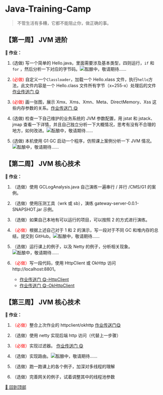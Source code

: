 # Java-Training-Camp

> 不管生活有多糟，它都不能阻止你，做正确的事。

## 【第一周】 JVM 进阶

**🍭 作业：**

1. (选做) 写一个简单的 Hello.java，里面需要涉及基本类型，四则运行，`if` 和 `for`
   ，然后分析一下对应的字节码。![酝酿中，敬请期待……](http://119.29.157.197:8899/blog/loading.gif)

2. <span style="color:red">(必做) </span>自定义一个`Classloader`，加载一个 Hello.xlass 文件，执行`hello`方法，此文件内容是一个 Hello.class 文件所有字节（x=255-x）处理后的文件
   [作业传送门 😋](https://github.com/SunChestnut/Java-Training-Camp/blob/main/jvm-demo/src/main/java/syl/camp/homework/CustomerClassLoader.java)

3.  <span style="color:red">(必做) </span>画一张图，展示 Xmx、Xms、Xmn、Meta、DirectMemory、Xss
这些内存参数的关系。[作业传送门 😋](https://github.com/SunChestnut/Java-Training-Camp/blob/main/jvm-demo/src/main/java/syl/camp/homework/JVM%20%E8%BF%90%E8%A1%8C%E6%97%B6%E6%95%B0%E6%8D%AE%E5%8C%BA.png)

4. (选做) 检查一下自己维护的业务系统的 JVM 参数配置，用 jstat 和 jstack、jmap
查看一下详情，并且自己独立分析一下大概情况，思考有没有不合理的地方，如何改进。![酝酿中，敬请期待……](http://119.29.157.197:8899/blog/loading.gif)

5. (选做) 本机使用 G1 GC 启动一个程序，仿照课上案例分析一下 JVM 情况。![酝酿中，敬请期待……](http://119.29.157.197:8899/blog/loading.gif)

## 【第二周】 JVM 核心技术

**🍭 作业：**

1. （选做）使用 GCLogAnalysis.java 自己演练一遍串行 / 并行 /CMS/G1 的案例。

2. （选做）使用压测工具（wrk 或 sb），演练 gateway-server-0.0.1-SNAPSHOT.jar 示例。

3. （选做）如果自己本地有可以运行的项目，可以按照 2 的方式进行演练。

4. <span style="color:red">（必做）</span>根据上述自己对于 1 和 2 的演示，写一段对于不同 GC 和堆内存的总结，提交到 GitHub。![酝酿中，敬请期待……](http://119.29.157.197:8899/blog/loading.gif)

5. （选做）运行课上的例子，以及 Netty 的例子，分析相关现象。![酝酿中，敬请期待……](http://119.29.157.197:8899/blog/loading.gif)

6. <span style="color:red">（必做）</span>写一段代码，使用 HttpClient 或 OkHttp 访问  http://localhost:8801。

   * [作业传送门 😋-HttpClient](https://github.com/SunChestnut/Java-Training-Camp/blob/main/nio-demo/src/main/java/syl/camp/homework/HttpClientDemo.java)
   * [作业传送门 😋-OkHttpClient](https://github.com/SunChestnut/Java-Training-Camp/blob/main/nio-demo/src/main/java/syl/camp/homework/OkHttpDemo.java)

## 【第三周】 JVM 核心技术

**🍭 作业：**

1. <span style="color:red">（必做）</span>整合上次作业的
httpclient/okhttp  [作业传送门😋](https://github.com/SunChestnut/Java-Training-Camp/blob/main/nio-demo/src/main/java/syl/camp/homework/HttpHandlerCustomer.java)

2. （选做）使用 netty 实现后端 http 访问（代替上一步骤）

3. <span style="color:red">（必做）</span>实现过滤器。 [作业传送门 😋](https://github.com/SunChestnut/Java-Training-Camp/blob/main/nio-demo/src/main/java/syl/camp/homework/gateway)

4. （选做）实现路由。![酝酿中，敬请期待……](http://119.29.157.197:8899/blog/loading.gif)

5. （选做）跑一跑课上的各个例子，加深对多线程的理解

6. （选做）完善网关的例子，试着调整其中的线程池参数



[🚀 回到顶部](#Java-Training-Camp)

